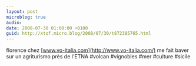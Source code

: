 ```yaml
---
layout: post
microblog: true
audio: 
date: 2008-07-30 01:00:00 +0100
guid: http://xtof.micro.blog/2008/07/30/t872385765.html
---
```

florence chez [www.vo-italia.com](http://www.vo-italia.com/) me fait baver sur un agriturismo près de l'ETNA #volcan #vignobles #mer #culture #sicile
